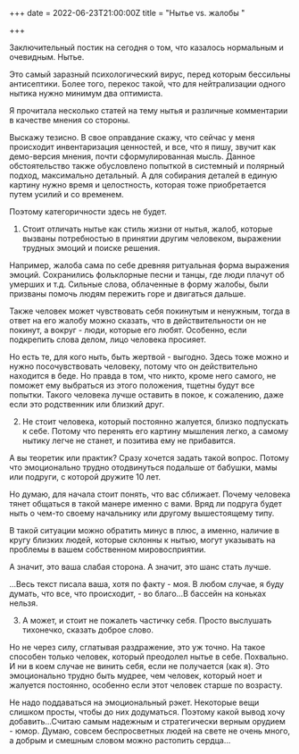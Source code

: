 +++
date = 2022-06-23T21:00:00Z
title = "Нытье vs. жалобы "

+++

Заключительный постик на сегодня о том, что казалось нормальным и очевидным. Нытье.

Это самый заразный психологический вирус, перед которым бессильны антисептики. Более того, перекос такой, что для нейтрализации одного нытика нужно минимум два оптимиста.

Я прочитала несколько статей на тему нытья и различные комментарии в качестве мнения со стороны.

Выскажу тезисно. В свое оправдание скажу, что сейчас у меня происходит инвентаризация ценностей, и все, что я пишу, звучит как демо-версия мнения, почти сформулированная мысль. Данное обстоятельство также обусловлено попыткой в системный и полярный подход, максимально детальный. А для собирания деталей в единую картину нужно время и целостность, которая тоже приобретается путем усилий и со временем.

Поэтому категоричности здесь не будет.

1. Стоит отличать нытье как стиль жизни от нытья, жалоб, которые вызваны потребностью в принятии другим человеком, выражении трудных эмоций и поиске решения.

Например, жалоба сама по себе древняя ритуальная форма выражения эмоций. Сохранились фольклорные песни и танцы, где люди плачут об умерших и т.д. Сильные слова, облаченные в форму жалобы, были призваны помочь людям пережить горе и двигаться дальше.

Также человек может чувствовать себя покинутым и ненужным, тогда в ответ на его жалобу можно сказать, что в действительности он не покинут, а вокруг - люди, которые его любят. Особенно, если подкрепить слова делом, лицо человека просияет.

Но есть те, для кого ныть, быть жертвой - выгодно. Здесь тоже можно и нужно посочувствовать человеку, потому что он действительно находится в беде. Но правда в том, что никто, кроме него самого, не поможет ему выбраться из этого положения, тщетны будут все попытки. Такого человека лучше оставить в покое, к сожалению, даже если это родственник или близкий друг.

2. Не стоит человека, который постоянно жалуется, близко подпускать к себе. Потому что перенять его картину мышления легко, а самому нытику легче не станет, и позитива ему не прибавится.

А вы теоретик или практик? Сразу хочется задать такой вопрос. Потому что эмоционально трудно отодвинуться подальше от бабушки, мамы или подруги, с которой дружите 10 лет.

Но думаю, для начала стоит понять, что вас сближает. Почему человека тянет общаться в такой манере именно с вами. Вряд ли подруга будет ныть о чем-то своему начальнику или другому вышестоящему типу.

В такой ситуации можно обратить минус в плюс, а именно, наличие в кругу близких людей, которые склонны к нытью, могут указывать на проблемы в вашем собственном мировосприятии.

А значит, это ваша слабая сторона. А значит, это шанс стать лучше.

...Весь текст писала ваша, хотя по факту - моя. В любом случае, я буду думать, что все, что происходит, - во благо...В бассейн на коньках нельзя.

3. А может, и стоит не пожалеть частичку себя. Просто выслушать тихонечко, сказать доброе слово.

Но не через силу, сглатывая раздражение, это уж точно. На такое способен только человек, который преодолел нытье в себе. Похвально. И ни в коем случае не винить себя, если не получается (как я). Это эмоционально трудно быть мудрее, чем человек, который ноет и жалуется постоянно, особенно если этот человек старше по возрасту.

Не надо поддаваться на эмоциональный рэкет. Некоторые вещи слишком просты, чтобы до них додуматься. Поэтому какой вывод хочу добавить...Считаю самым надежным и стратегически верным орудием - юмор. Думаю, совсем беспросветных людей на свете не очень много, а добрым и смешным словом можно растопить сердца...
